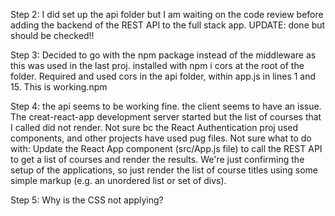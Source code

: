 Step 2: I did set up the api folder but I am waiting on the code review before adding the backend of the REST API to the full stack app. UPDATE: done but should be checked!!

Step 3: Decided to go with the npm package instead of the middleware as this was used in the last proj.
installed with npm i cors at the root of the folder. Required and used cors in the api folder, within app.js in lines 1 and 15. This is working.npm

Step 4: the api seems to be working fine. the client seems to have an issue. The creat-react-app development server started but the list of courses that I called did not render. Not sure bc the React Authentication proj used components, and other projects have used pug files. 
    Not sure what to do with: Update the React App component (src/App.js file) to call the REST API to get a list of courses and render the results.
We're just confirming the setup of the applications, so just render the list of course titles using some simple markup (e.g. an unordered list or set of divs).

Step 5: Why is the CSS not applying?